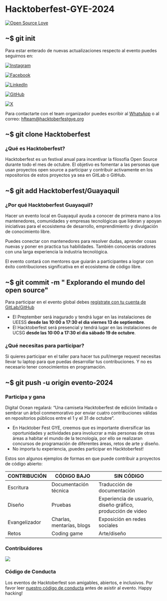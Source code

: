# Hacktoberfest-GYE-2024

[![Open Source Love](https://badges.frapsoft.com/os/v1/open-source.svg?v=102)](https://github.com/ellerbrock/open-source-badge/)
<!-- ![contributors](https://img.shields.io/github/contributors/Hacktoberfest-GYE/hacktoberfestgye-landing?style=plastic)
![last commit](https://img.shields.io/github/last-commit//Hacktoberfest-GYE/hacktoberfestgye-landing?style=plastic)
![release](https://img.shields.io/github/v/release/Hacktoberfest-GYE/hacktoberfestgye-landing) -->

## ~$ git init

Para estar enterado de nuevas actualizaciones respecto al evento puedes seguirnos en:

[![Instagram](https://img.shields.io/badge/hacktoberfestgye-%23E4405F.svg?style=for-the-badge&logo=Instagram&logoColor=white)](https://www.instagram.com/hacktoberfestgye/)

[![Facebook](https://img.shields.io/badge/hacktoberfestgye-%231877F2.svg?style=for-the-badge&logo=Facebook&logoColor=white)](https://www.facebook.com/hacktoberfestgye)

[![LinkedIn](https://img.shields.io/badge/hacktoberfestgye-%230077B5.svg?style=for-the-badge&logo=LinkedIn&logoColor=white)](https://www.linkedin.com/company/hacktoberfestgye)

[![GitHub](https://img.shields.io/badge/HacktoberfestGYE-%23121011.svg?style=for-the-badge&logo=GitHub&logoColor=white)](https://github.com/Hacktoberfest-GYE)

[![X](https://img.shields.io/badge/HacktoberfestGYE-%23000000.svg?style=for-the-badge&logo=X&logoColor=white)](https://twitter.com/hacktoberfestec)

Para contactarte con el team organizador puedes escribir al [WhatsApp](https://wa.me/message/AAI3OELJXGBII1) o al correo: <hfteam@hacktoberfestgye.org>

## ~$ git clone Hacktoberfest

### ¿Qué es Hacktoberfest?

Hacktoberfest es un festival anual para incentivar la filosofía Open Source durante todo el mes de octubre. El objetivo es fomentar a las personas que usan proyectos open source a participar y contribuir activamente en los repositorios de estos proyectos ya sea en GitLab o GitHub.

## ~$ git add Hacktoberfest/Guayaquil

### ¿Por qué Hacktoberfest Guayaquil?

Hacer un evento local en Guayaquil ayuda a conocer de primera mano a los mantenedores, comunidades y empresas tecnológicas que lideran y apoyan iniciativas para el ecosistema de desarrollo, emprendimiento y divulgación de conocimiento libre.

Puedes conectar con mantenedores para resolver dudas, aprender cosas nuevas y poner en practica tus habilidades. También conocerás oradores con una larga experiencia la industria tecnológica.

El evento contará con mentores que guiarán a participantes a lograr con éxito contribuciones significativa en el ecosistema de código libre.

## ~$ git commit -m " Explorando el mundo del open source"

Para participar en el evento global debes [regístrate con tu cuenta de GitLab/GitHub](https://Hacktoberfest.com/)

- El Preptember será inagurado  y tendrá lugar en las instalaciones de UEESS **desde las 10:00 a 17:30 el dia viernes 13 de septiembre**.
- El Hacktoberfest será presencial y tendrá lugar en las instalaciones de UCSG **desde las 10:00 a 17:30 el dia sábado 19 de octubre**.

### ¿Qué necesitas para participar?

Si quieres participar en el taller para hacer tus pull/merge request necesitas llevar tu laptop para que puedas desarrollar tus contribuciones. Y no es necesario tener conocimientos en programación.

## ~$ git push -u origin evento-2024

### Participa y gana

Digital Ocean regalará: “Una camiseta Hacktoberfest de edición limitada o sembrar un árbol conmemorativo por enviar cuatro contribuciones válidas en repositorios públicos entre el 1 y el 31 de octubre”.

- En Hacktober Fest GYE, creemos que es importante diversificar las oportunidades y actividades para involucrar a más personas de otras áreas a habitar el mundo de la tecnología, por ello se realizaran concursos de programación de diferentes áreas, retos de arte y diseño.
- No importa tu experiencia, ¡puedes participar en Hacktoberfest!

Estos son algunos ejemplos de formas en que puede contribuir a proyectos de código abierto:

| CONTRIBUCIÓN  | CÓDIGO BAJO               | SIN CÓDIGO                                                  |
| ------------- | ------------------------- | ----------------------------------------------------------- |
| Escritura     | Documentación técnica     | Traducción de documentación                                 |
| Diseño        | Pruebas                   | Experiencia de usuario, diseño gráfico, producción de video |
| Evangelizador | Charlas, mentarías, blogs | Exposición en redes sociales                                |
| Retos         | Coding game               | Arte/diseño                                        |

### Contribuidores

<a href="https://github.com/Hacktoberfest-GYE/hacktoberfestgye-landing/graphs/contributors">
  <img src="https://contrib.rocks/image?repo=Hacktoberfest-GYE/hacktoberfestgye-landing" />
</a>

### Código de Conducta

Los eventos de Hacktoberfest son amigables, abiertos, e inclusivos. Por favor leer [nuestro código de conducta](CODE_OF_CONDUCT.md) antes de asistir al evento. Happy hacking!